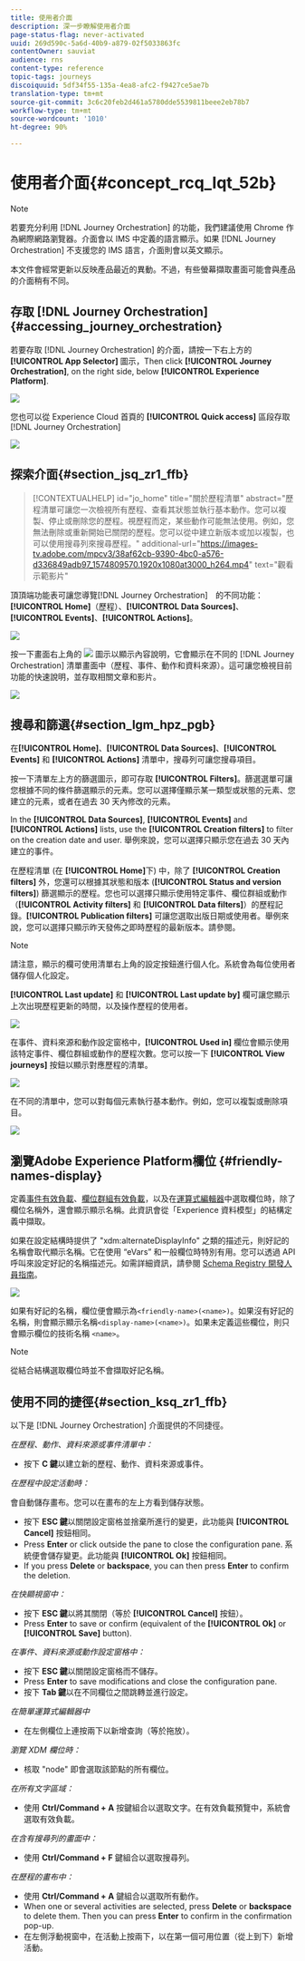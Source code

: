 ```yaml
---
title: 使用者介面
description: 深一步瞭解使用者介面
page-status-flag: never-activated
uuid: 269d590c-5a6d-40b9-a879-02f5033863fc
contentOwner: sauviat
audience: rns
content-type: reference
topic-tags: journeys
discoiquuid: 5df34f55-135a-4ea8-afc2-f9427ce5ae7b
translation-type: tm+mt
source-git-commit: 3c6c20feb2d461a5780dde5539811beee2eb78b7
workflow-type: tm+mt
source-wordcount: '1010'
ht-degree: 90%

---
```



# 使用者介面{#concept_rcq_lqt_52b}

>[!NOTE]
>
>若要充分利用 [!DNL Journey Orchestration] 的功能，我們建議使用 Chrome 作為網際網路瀏覽器。介面會以 IMS 中定義的語言顯示。如果 [!DNL Journey Orchestration] 不支援您的 IMS 語言，介面則會以英文顯示。
>
>本文件會經常更新以反映產品最近的異動。不過，有些螢幕擷取畫面可能會與產品的介面稍有不同。

## 存取 [!DNL Journey Orchestration]{#accessing_journey_orchestration}

若要存取 [!DNL Journey Orchestration] 的介面，請按一下右上方的 **[!UICONTROL App Selector]** 圖示，Then click **[!UICONTROL Journey Orchestration]**, on the right side, below **[!UICONTROL Experience Platform]**.

![](../assets/journey1.png)

您也可以從 Experience Cloud 首頁的 **[!UICONTROL Quick access]** 區段存取 [!DNL Journey Orchestration]

![](../assets/journey1bis.png)

## 探索介面{#section_jsq_zr1_ffb}

>[!CONTEXTUALHELP]
>id="jo_home"
>title="關於歷程清單"
>abstract="歷程清單可讓您一次檢視所有歷程、查看其狀態並執行基本動作。您可以複製、停止或刪除您的歷程。視歷程而定，某些動作可能無法使用。例如，您無法刪除或重新開始已關閉的歷程。您可以從中建立新版本或加以複製，也可以使用搜尋列來搜尋歷程。"
>additional-url="https://images-tv.adobe.com/mpcv3/38af62cb-9390-4bc0-a576-d336849adb97_1574809570.1920x1080at3000_h264.mp4" text="觀看示範影片"

頂頂端功能表可讓您導覽[!DNL Journey Orchestration]　的不同功能：**[!UICONTROL Home]**（歷程）、**[!UICONTROL Data Sources]**、**[!UICONTROL Events]**、**[!UICONTROL Actions]**。

![](../assets/journey2.png)

按一下畫面右上角的 ![](../assets/icon-context.png) 圖示以顯示內容說明，它會顯示在不同的 [!DNL Journey Orchestration] 清單畫面中（歷程、事件、動作和資料來源）。這可讓您檢視目前功能的快速說明，並存取相關文章和影片。

![](../assets/journey2bis.png)

## 搜尋和篩選{#section_lgm_hpz_pgb}

在&#x200B;**[!UICONTROL Home]**、**[!UICONTROL Data Sources]**、**[!UICONTROL Events]** 和 **[!UICONTROL Actions]** 清單中，搜尋列可讓您搜尋項目。

按一下清單左上方的篩選圖示，即可存取 **[!UICONTROL Filters]**。篩選選單可讓您根據不同的條件篩選顯示的元素。您可以選擇僅顯示某一類型或狀態的元素、您建立的元素，或者在過去 30 天內修改的元素。

In the **[!UICONTROL Data Sources]**, **[!UICONTROL Events]** and **[!UICONTROL Actions]** lists, use the **[!UICONTROL Creation filters]** to filter on the creation date and user. 舉例來說，您可以選擇只顯示您在過去 30 天內建立的事件。

在歷程清單 (在 **[!UICONTROL Home]**&#x200B;下) 中，除了 **[!UICONTROL Creation filters]** 外，您還可以根據其狀態和版本 (**[!UICONTROL Status and version filters]**) 篩選顯示的歷程。您也可以選擇只顯示使用特定事件、欄位群組或動作（**[!UICONTROL Activity filters]** 和 **[!UICONTROL Data filters]**）的歷程記錄。**[!UICONTROL Publication filters]** 可讓您選取出版日期或使用者。舉例來說，您可以選擇只顯示昨天發佈之即時歷程的最新版本。請參閱[](../building-journeys/using-the-journey-designer.md)。

>[!NOTE]
>
>請注意，顯示的欄可使用清單右上角的設定按鈕進行個人化。系統會為每位使用者儲存個人化設定。

**[!UICONTROL Last update]** 和 **[!UICONTROL Last update by]** 欄可讓您顯示上次出現歷程更新的時間，以及操作歷程的使用者。

![](../assets/journey74.png)

在事件、資料來源和動作設定窗格中，**[!UICONTROL Used in]** 欄位會顯示使用該特定事件、欄位群組或動作的歷程次數。您可以按一下 **[!UICONTROL View journeys]** 按鈕以顯示對應歷程的清單。

![](../assets/journey3bis.png)

在不同的清單中，您可以對每個元素執行基本動作。例如，您可以複製或刪除項目。

![](../assets/journey4.png)

## 瀏覽Adobe Experience Platform欄位 {#friendly-names-display}

定義[事件有效負載](../event/defining-the-payload-fields.md)、[欄位群組有效負載](../datasource/field-groups.md)，以及在[運算式編輯器](../expression/expressionadvanced.md)中選取欄位時，除了欄位名稱外，還會顯示顯示名稱。此資訊會從「Experience 資料模型」的結構定義中擷取。

如果在設定結構時提供了 &quot;xdm:alternateDisplayInfo&quot; 之類的描述元，則好記的名稱會取代顯示名稱。它在使用 “eVars” 和一般欄位時特別有用。您可以透過 API 呼叫來設定好記的名稱描述元。如需詳細資訊，請參閱 [Schema Registry 開發人員指南](https://docs.adobe.com/content/help/zh-Hant/experience-platform/xdm/api/getting-started.html)。

![](../assets/xdm-from-descriptors.png)

如果有好記的名稱，欄位便會顯示為`<friendly-name>(<name>)`。如果沒有好記的名稱，則會顯示顯示名稱`<display-name>(<name>)`。如果未定義這些欄位，則只會顯示欄位的技術名稱 `<name>`。

>[!NOTE]
>
>從結合結構選取欄位時並不會擷取好記名稱。

## 使用不同的捷徑{#section_ksq_zr1_ffb}

以下是 [!DNL Journey Orchestration] 介面提供的不同捷徑。

_在歷程、動作、資料來源或事件清單中：_

* 按下 **C 鍵**&#x200B;以建立新的歷程、動作、資料來源或事件。

_在歷程中設定活動時：_

會自動儲存畫布。您可以在畫布的左上方看到儲存狀態。

* 按下 **ESC 鍵**&#x200B;以關閉設定窗格並捨棄所進行的變更，此功能與 **[!UICONTROL Cancel]** 按鈕相同。
* Press **Enter** or click outside the pane to close the configuration pane. 系統便會儲存變更。此功能與 **[!UICONTROL Ok]** 按鈕相同。
* If you press **Delete** or **backspace**, you can then press **Enter** to confirm the deletion.

_在快顯視窗中：_

* 按下 **ESC 鍵**&#x200B;以將其關閉（等於 **[!UICONTROL Cancel]** 按鈕）。
* Press **Enter** to save or confirm (equivalent of the **[!UICONTROL Ok]** or **[!UICONTROL Save]** button).

_在事件、資料來源或動作設定窗格中：_

* 按下 **ESC 鍵**&#x200B;以關閉設定窗格而不儲存。
* Press **Enter** to save modifications and close the configuration pane.
* 按下 **Tab 鍵**&#x200B;以在不同欄位之間跳轉並進行設定。

_在簡單運算式編輯器中_

* 在左側欄位上連按兩下以新增查詢（等於拖放）。

_瀏覽 XDM 欄位時：_

* 核取 &quot;node&quot; 即會選取該節點的所有欄位。

_在所有文字區域：_

* 使用 **Ctrl/Command + A** 按鍵組合以選取文字。在有效負載預覽中，系統會選取有效負載。

_在含有搜尋列的畫面中：_

* 使用 **Ctrl/Command + F** 鍵組合以選取搜尋列。

_在歷程的畫布中：_

* 使用 **Ctrl/Command + A** 鍵組合以選取所有動作。
* When one or several activities are selected, press **Delete** or **backspace** to delete them. Then you can press **Enter** to confirm in the confirmation pop-up.
* 在左側浮動視窗中，在活動上按兩下，以在第一個可用位置（從上到下）新增活動。
